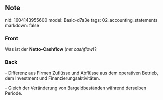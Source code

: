 ## Note
nid: 1604143955600
model: Basic-d7a3e
tags: 02_accounting_statements
markdown: false

### Front
<p>Was ist der <b>Netto-Cashflow</b> (<i>net cashflow</i>)?

### Back
<p>- Differenz aus Firmen Zuflüsse und Abflüsse aus dem operativen Betrieb, dem Investment und Finanzierungsaktivitäten.</p><p>- Gleich der Veränderung von Bargeldbeständen während derselben Periode.</p>
